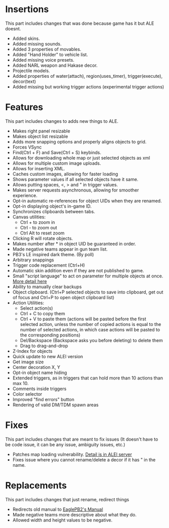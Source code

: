 # Insertions
This part includes changes that was done because game has it but ALE doesnt.
- Added skins.
- Added missing sounds.
- Added 3 properties of movables.
- Added "Hand Holder" to vehicle list.
- Added missing voice presets.
- Added NARL weapon and Hakase decor.
- Projectile models.
- Added properties of water(attach), region(uses_timer), trigger(execute), decor(text)
- Added missing but working trigger actions (experimental trigger actions)

# Features
This part includes changes to adds new things to ALE.
- Makes right panel resizable
- Makes object list resizable
- Adds more snapping options and properly aligns objects to grid.
- Forces VSync
- Find(Ctrl + F) and Save(Ctrl + S) keybinds.
- Allows for downloading whole map or just selected objects as xml
- Allows for multiple custom image uploads.
- Allows for inserting XML.
- Caches custom images, allowing for faster loading
- Shows parameter values if all selected objects have it same.
- Allows putting spaces, <, > and " in trigger values.
- Makes server requests asynchronous, allowing for smoother experience.
- Opt-in automatic re-references for object UIDs when they are renamed.
- Opt-in displaying object's in-game ID.
- Synchronizes clipboards between tabs.
- Canvas utilities:
  - Ctrl + to zoom in
  - Ctrl - to zoom out
  - Ctrl Alt to reset zoom
- Clicking R will rotate objects.
- Makes number after * in object UID be guaranteed in order.
- Made negative teams appear in gun team list.
- PB3's LE inspired dark theme. (By poll)
- Arbitrary snappings
- Trigger code replacement (Ctrl+H)
- Automatic skin addition even if they are not published to game.
- Small "script language" to act on parameter for multiple objects at once. [More detail here](/alescript.md)
- Ability to manually clear backups
- Object clipboard. (Ctrl+P selected objects to save into clipboard, get out of focus and Ctrl+P to open object clipboard list)
- Action Utilities:
  - Select action(s)
  - Ctrl + C to copy them
  - Ctrl + V to paste them (actions will be pasted before the first selected action, unless the number of copied actions is equal to the number of selected actions, in which case actions will be pasted to the corresponding positions)
  - Del/Backspace (Backspace asks you before deleting) to delete them
  - Drag to drag-and-drop
- Z-Index for objects
- Quick update to new ALEI version
- Get image size
- Center decoration X, Y
- Opt-in object name hiding
- Extended triggers, as in triggers that can hold more than 10 actions than max 10.
- Comments inside triggers
- Color selector
- Improved "find errors" button
- Rendering of valid DM/TDM spawn areas

# Fixes
This part includes changes that are meant to fix issues (It doesn't have to be code issue, it can be any issue, ambiguity issues, etc.)
- Patches map loading vulnerability. [Detail is in ALEI server](https://discord.com/channels/1169664640465240154/1169667400376004764/1187082888202690671)
- Fixes issue where you cannot rename/delete a decor if it has " in the name.

# Replacements
This part includes changes that just rename, redirect things
- Redirects old manual to [EaglePB2's Manual](https://eaglepb2.gitbook.io/pb2-editor-manual/)
- Made negative teams more descriptive about what they do.
- Allowed width and height values to be negative.

